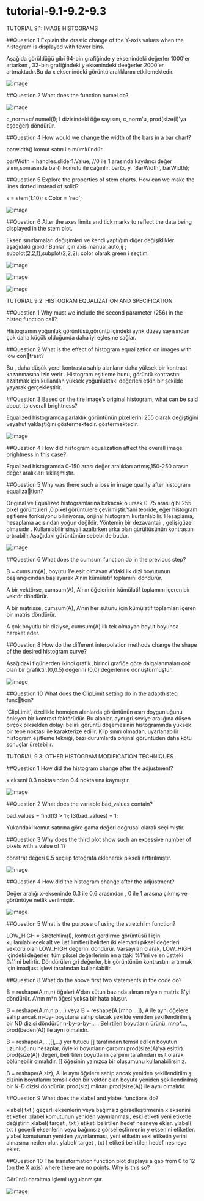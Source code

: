 # tutorial-9.1-9.2-9.3


 TUTORIAL 9.1: IMAGE HISTOGRAMS
 
 
##Question 1 Explain the drastic change of the Y-axis values when the histogram is displayed with fewer bins.

Aşağıda görüldüğü gibi 64-bin grafiğinde y eksenindeki değerler 1000'er artarken , 32-bin grafiğindeki y eksenindeki deeğerler 2000'er artmaktadır.Bu da x eksenindeki görüntü aralıklarını etkilemektedir.

![image](https://user-images.githubusercontent.com/49070852/160065985-a092c2c2-e179-4459-a870-ca892a9ce3ec.png)


##Question 2 What does the function numel do?

![image](https://user-images.githubusercontent.com/49070852/160069394-2874f1f4-b860-4d69-a80b-176a16963e81.png)


c_norm=c/ numel(I); I dizisindeki öğe sayısını, c_norm'u, prod(size(I)'ya eşdeğer) döndürür.


##Question 4 How would we change the width of the bars in a bar chart?

barwidth() komut satırı ile mümkündür.

barWidth = handles.slider1.Value; //0 ile 1 arasında kaydırıcı değer alınır,sonrasında bar() komutu ile çağırılır.
bar(x, y, 'BarWidth', barWidth);

##Question 5 Explore the properties of stem charts. How can we make the lines dotted instead of solid?


s = stem(1:10);
s.Color = 'red';



![image](https://user-images.githubusercontent.com/49070852/160072349-481c5306-219b-4783-b013-a286652a0f7a.png)



##Question 6 Alter the axes limits and tick marks to reflect the data being displayed in the stem plot.

Eksen sınırlamaları değişimleri ve kendi yaptığım diğer değişiklikler aşağıdaki gibidir.Bunlar için axis manual,auto,ij ; subplot(2,2,1),subplot(2,2,2); color olarak green i seçtim.


![image](https://user-images.githubusercontent.com/49070852/160073716-c944733f-c02e-4805-bd9a-7841da88522a.png)

![image](https://user-images.githubusercontent.com/49070852/160073768-a602d4f9-fa55-4856-88f6-cded3dd98186.png)

![image](https://user-images.githubusercontent.com/49070852/160074182-ef07f3a9-f428-48ee-9dad-3caba7b754fe.png)


 TUTORIAL 9.2: HISTOGRAM EQUALIZATION AND SPECIFICATION
 
 ##Question 1 Why must we include the second parameter (256) in the histeq function call?
 
 Histogramın yoğunluk görüntüsü,görüntü içindeki ayrık düzey sayısından çok daha küçük olduğunda daha iyi eşleşme sağlar.
 
 ##Question 2 What is the effect of histogram equalization on images with low contrast?
 
 Bu , daha düşük yerel kontrasta sahip alanların daha yüksek bir kontrast kazanmasına izin verir . Histogram eşitleme bunu, görüntü kontrastını azaltmak için kullanılan yüksek yoğunluktaki değerleri etkin bir şekilde yayarak gerçekleştirir.
 
##Question 3 Based on the tire image’s original histogram, what can be said about its overall brightness?

Equalized histogramda parlaklık görüntünün pixellerini 255 olarak değiştiğini veyahut yaklaştığını göstermektedir. göstermektedir.

![image](https://user-images.githubusercontent.com/49070852/160077650-673370da-efa0-45cd-886f-12d2e21fecd8.png)

##Question 4 How did histogram equalization affect the overall image brightness in this case?

Equalized histogramda 0-150 arası değer aralıkları artmış,150-250 arasın değer aralıkları sıklaşmıştır.

##Question 5 Why was there such a loss in image quality after histogram equalization?

Original ve Equalized histogramlarına bakacak olursak 0-75 arası gibi 255 pixel görüntüleri ,0 pixel görüntülere çevirmiştir.Yani teoride, eğer histogram eşitleme fonksiyonu biliniyorsa, orijinal histogram kurtarılabilir. Hesaplama, hesaplama açısından yoğun değildir. Yöntemin bir dezavantajı , gelişigüzel olmasıdır . Kullanılabilir sinyali azaltırken arka plan gürültüsünün kontrastını artırabilir.Aşağıdaki görüntünün sebebi de budur.

![image](https://user-images.githubusercontent.com/49070852/160078457-7b4e7b87-e622-4224-92ce-5d53a4710253.png)

##Question 6 What does the cumsum function do in the previous step?

B = cumsum(A), boyutu 1'e eşit olmayan A'daki ilk dizi boyutunun başlangıcından başlayarak A'nın kümülatif toplamını döndürür.

A bir vektörse, cumsum(A), A'nın öğelerinin kümülatif toplamını içeren bir vektör döndürür.

A bir matrisse, cumsum(A), A'nın her sütunu için kümülatif toplamları içeren bir matris döndürür.

A çok boyutlu bir diziyse, cumsum(A) ilk tek olmayan boyut boyunca hareket eder.


##Question 8 How do the different interpolation methods change the shape of the desired histogram curve?

Aşağıdaki figürlerden ikinci grafik ,birinci grafiğe göre dalgalanmaları çok olan bir grafiktir.(0,0.5) değerini (0,0) değerlerine dönüştürmüştür.


![image](https://user-images.githubusercontent.com/49070852/160097489-1d50c689-0bbf-4e0f-a46a-6185d3ef426f.png)



##Question 10 What does the ClipLimit setting do in the adapthisteq function?

'ClipLimit', özellikle homojen alanlarda görüntünün aşırı doygunluğunu önleyen bir kontrast faktörüdür. Bu alanlar, aynı gri seviye aralığına düşen birçok pikselden dolayı belirli görüntü döşemesinin histogramında yüksek bir tepe noktası ile karakterize edilir. Klip sınırı olmadan, uyarlanabilir histogram eşitleme tekniği, bazı durumlarda orijinal görüntüden daha kötü sonuçlar üretebilir.



 TUTORIAL 9.3: OTHER HISTOGRAM MODIFICATION TECHNIQUES
 
##Question 1 How did the histogram change after the adjustment?

x ekseni 0.3 noktasından 0.4 noktasına kaymıştır.

![image](https://user-images.githubusercontent.com/49070852/160100906-f25aa1a4-4746-4dbb-907f-66993b79eb35.png)

##Question 2 What does the variable bad_values contain?

bad_values = find(I3 > 1);
I3(bad_values) = 1;

Yukarıdaki komut satırına göre gama değeri doğrusal olarak seçilmiştir.

##Question 3 Why does the third plot show such an excessive number of pixels with a value of 1?

constrat değeri 0.5 seçilip fotoğrafa eklenerek pikseli arttırılmıştır.

![image](https://user-images.githubusercontent.com/49070852/160102554-581792fd-f273-448b-aa4b-de79bab4d31d.png)


##Question 4 How did the histogram change after the adjustment?

Değer aralığı x-ekseninde 0.3 ile 0.6 arasından , 0 ile 1 arasına çıkmış ve  görüntüye netlik verilmiştir.

![image](https://user-images.githubusercontent.com/49070852/160103564-07d59a87-a6be-420b-98b9-ceebfc055f87.png)

##Question 5 What is the purpose of using the stretchlim function?

LOW_HIGH = Stretchlim(I), kontrast gerdirme görüntüsü I için kullanılabilecek alt ve üst limitleri belirten iki elemanlı piksel değerleri vektörü olan LOW_HIGH değerini döndürür.
Varsayılan olarak, LOW_HIGH içindeki değerler, tüm piksel değerlerinin en alttaki %1'ini ve en üstteki %1'ini belirtir.
Döndürülen gri değerler, bir görüntünün kontrastını artırmak için imadjust işlevi tarafından kullanılabilir.

##Question 8 What do the above first two statements in the code do?

B = reshape(A,m,n) öğeleri A'dan sütun bazında alınan m'ye n matris B'yi döndürür. A'nın m*n öğesi yoksa bir hata oluşur.

B = reshape(A,m,n,p,...) veya B = reshape(A,[mnp ...]), A ile aynı öğelere sahip ancak m-by- boyutuna sahip olacak şekilde yeniden şekillendirilmiş bir ND dizisi döndürür n-by-p-by-... . Belirtilen boyutların ürünü, m*n*p*..., prod(beden(A)) ile aynı olmalıdır.

B = reshape(A,...,[],...) yer tutucu [] tarafından temsil edilen boyutun uzunluğunu hesaplar, öyle ki boyutların çarpımı prod(size(A)'ya eşittir). prod(size(A)) değeri, belirtilen boyutların çarpımı tarafından eşit olarak bölünebilir olmalıdır. [] öğesinin yalnızca bir oluşumunu kullanabilirsiniz.

B = reshape(A,siz), A ile aynı öğelere sahip ancak yeniden şekillendirilmiş dizinin boyutlarını temsil eden bir vektör olan boyuta yeniden şekillendirilmiş bir N-D dizisi döndürür. prod(siz) miktarı prod(size(A)) ile aynı olmalıdır.

##Question 9 What does the xlabel and ylabel functions do?

xlabel( txt ) geçerli eksenlerin veya bağımsız görselleştirmenin x eksenini etiketler. xlabel komutunun yeniden yayınlanması, eski etiketi yeni etiketle değiştirir. xlabel( target , txt ) etiketi belirtilen hedef nesneye ekler.
ylabel( txt ) geçerli eksenlerin veya bağımsız görselleştirmenin y eksenini etiketler. ylabel komutunun yeniden yayınlanması, yeni etiketin eski etiketin yerini almasına neden olur. ylabel( target , txt ) etiketi belirtilen hedef nesneye ekler.

##Question 10 The transformation function plot displays a gap from 0 to 12 (on the X axis) where there are no points. Why is this so?

Görüntü daraltma işlemi uygulanmıştır.

![image](https://user-images.githubusercontent.com/49070852/160108916-e0878c48-2e01-44b2-911d-767847ddf2f1.png)

